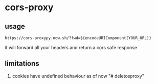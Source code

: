 # cors-proxy

## usage

`https://cors-proxypy.now.sh/?fwd=${encodeURIComponent(YOUR_URL)}`

it will forward all your headers and return a cors safe response


## limitations

1. cookies have undefined behaviour as of now
"# deletosproxy" 
